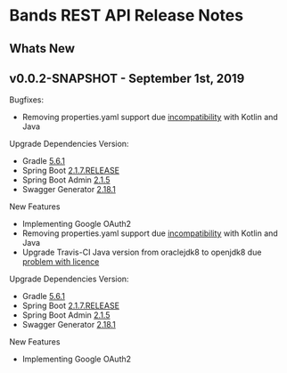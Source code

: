 # Bands REST API Release Notes

## Whats New

## v0.0.2-SNAPSHOT - September 1st, 2019
Bugfixes:
  - Removing properties.yaml support due [incompatibility](https://youtrack.jetbrains.com/issue/IDEA-149038?_ga=2.199376614.9510046.1567383942-1311331745.1563059925) with Kotlin and Java

Upgrade Dependencies Version:
- Gradle [5.6.1](https://docs.gradle.org/5.6.1/userguide/userguide.html)
-   Spring Boot [2.1.7.RELEASE](https://github.com/spring-projects/spring-boot/releases/tag/v2.1.7.RELEASE)
- Spring Boot Admin [2.1.5](https://github.com/codecentric/spring-boot-admin/releases/tag/2.1.5)
-   Swagger Generator [2.18.1](https://github.com/int128/gradle-swagger-generator-plugin/releases/tag/2.18.1)

New Features
- Implementing Google OAuth2
-   Removing properties.yaml support due [incompatibility](https://youtrack.jetbrains.com/issue/IDEA-149038?_ga=2.199376614.9510046.1567383942-1311331745.1563059925) with Kotlin and Java
- Upgrade Travis-CI Java version from oraclejdk8 to openjdk8 due [problem with licence](https://travis-ci.community/t/install-of-oracle-jdk-8-failing/3038/5)

Upgrade Dependencies Version:
-   Gradle [5.6.1](https://docs.gradle.org/5.6.1/userguide/userguide.html)
- Spring Boot [2.1.7.RELEASE](https://github.com/spring-projects/spring-boot/releases/tag/v2.1.7.RELEASE)
-   Spring Boot Admin [2.1.5](https://github.com/codecentric/spring-boot-admin/releases/tag/2.1.5)
- Swagger Generator [2.18.1](https://github.com/int128/gradle-swagger-generator-plugin/releases/tag/2.18.1)

New Features
-   Implementing Google OAuth2

